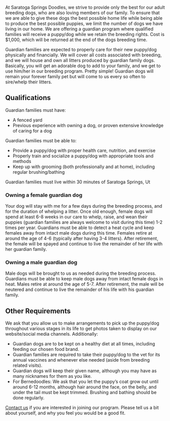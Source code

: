 At Saratoga Springs Doodles, we strive to provide only the best for our adult breeding dogs, who are also loving members of our family. To ensure that we are able to give these dogs the best possible home life while being able to produce the best possible puppies, we limit the number of dogs we have living in our home. We are offering a guardian program where qualified families will receive a puppy/dog while we retain the breeding rights. Cost is $1,000, which will be returned at the end of the dogs breeding time.

Guardian families are expected to properly care for their new puppy/dog physically and financially. We will cover all costs associated with breeding, and we will house and own all litters produced by guardian family dogs. Basically, you will get an adorable dog to add to your family, and we get to use him/her in our breeding program. Pretty simple! Guardian dogs will remain your forever family pet but will come to us every so often to sire/whelp their litters.

## Qualifications

Guardian families must have:

* A fenced yard
* Previous experience with owning a dog, or proven extensive knowledge of caring for a dog

Guardian families must be able to:

* Provide a puppy/dog with proper health care, nutrition, and exercise
* Properly train and socialize a puppy/dog with appropriate tools and methods
* Keep up with grooming (both professionally and at home), including regular brushing/bathing

Guardian families must live within 30 minutes of Saratoga Springs, Ut

### Owning a female guardian dog

Your dog will stay with me for a few days during the breeding process, and for the duration of whelping a litter. Once old enough, female dogs will spend at least 6-8 weeks in our care to whelp, raise, and wean their puppies (guardian families are always welcome to visit during this time) 1-2 times per year. Guardians must be able to detect a heat cycle and keep females away from intact male dogs during this time. Females retire at around the age of 4-6 (typically after having 3-4 litters). After retirement, the female will be spayed and continue to live the remainder of her life with her guardian family.

### Owning a male guardian dog

Male dogs will be brought to us as needed during the breeding process. Guardians must be able to keep male dogs away from intact female dogs in heat. Males retire at around the age of 5-7. After retirement, the male will be neutered and continue to live the remainder of his life with his guardian family.

## Other Requirements

​We ask that you allow us to make arrangements to pick up the puppy/dog throughout various stages in its life to get photos taken to display on our website/social media channels. Additionally:

* Guardian dogs are to be kept on a healthy diet at all times, including feeding our chosen food brand.
* Guardian families are required to take their puppy/dog to the vet for its annual vaccines and whenever else needed (aside from breeding related visits).
* Guardian dogs will keep their given name, although you may have as many nicknames for them as you like.
* For Bernedoodles: We ask that you let the puppy’s coat grow out until around 6-12 months, although hair around the face, on the belly, and under the tail must be kept trimmed. Brushing and bathing should be done regularly.

[Contact us](/contact) if you are interested in joining our program. Please tell us a bit about yourself, and why you feel you would be a good fit.